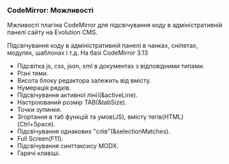 
<meta http-equiv="Content-Type" content="text/html; charset=utf-8">
<h3>CodeMirror: Можливості </h3> 
Мжливості плагіна CodeMirror для підсвічування коду в адміністративній панелі сайту на Evolution CMS.	
<br>
<p>Підсвічування коду в адміністративній панелі в чанках, сніпетах, модулях, шаблонах і т.д. На базі CodeMirror 3.13</p>
<ul>
<li>Підсвітка js, css, json, xml в документах з відповідними типами.</li>
<li>Різні теми.</li>
<li>Висота блоку редактора залежить від вмісту.</li>
<li>Нумерація рядків.</li>
<li>Підсвічування активної лінії(&activeLine).</li>
<li>Настроюваний розмір TAB(&tabSize).</li>
<li>Точки зупинки.</li>
<li>Згортання в таб функцій та умов(JS), вмісту тегів(HTML) (Ctrl+Space).</li>
<li>Підсвічування однакових "слів"(&selectionMatches).</li>
<li>Full Screen(F11).</li>
<li>Підсвічування синттаксису MODX.</li>
<li>Гарячі клавіші.</li>
</ul>
